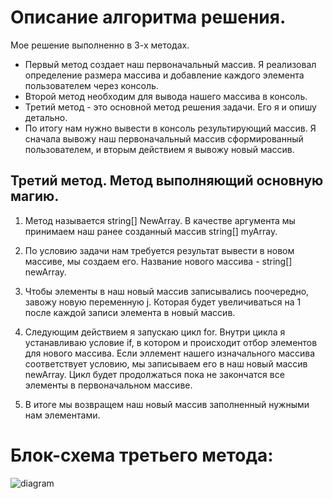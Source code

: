 # Описание алгоритма решения.

Мое решение выполненно в 3-х методах. 
* Первый метод создает наш первоначальный массив. Я реализовал определение размера массива и добавление каждого элемента пользователем через консоль.
* Второй метод необходим для вывода нашего массива в консоль.
* Третий метод - это основной метод решения задачи. Его я и опишу детально.
* По итогу нам нужно вывести в консоль результирующий массив. Я сначала вывожу наш первоначальный массив сформированный пользователем, и вторым действием я вывожу новый массив.

## Третий метод. Метод выполняющий основную магию.

1. Метод называется string[] NewArray. В качестве аргумента мы принимаем наш ранее созданный массив string[] myArray.

2. По условию задачи нам требуется результат вывести в новом массиве, мы создаем его. Название нового массива - string[] newArray.

3. Чтобы элементы в наш новый массив записывались поочередно, завожу новую переменную j. Которая будет увеличиваться на 1 после каждой записи элемента в новый массив.

4. Следующим действием я запускаю цикл for. Внутри цикла я устанавливаю условие if, в котором и происходит отбор элементов для нового массива. Если эллемент нашего изначального массива соответствует условию, мы записываем его в наш новый массив newArray. Цикл будет продолжаться пока не закончатся все элементы в первоначальном массиве. 

5. В итоге мы возвращем наш новый массив заполненный нужными нам элементами. 

# Блок-схема третьего метода:

![diagram](https://user-images.githubusercontent.com/114246876/203969360-5c3fe439-c516-46d8-935b-e9e1d4528b60.png)

